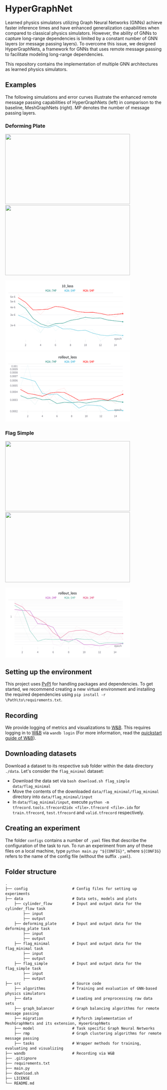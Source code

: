 # HyperGraphNet
Learned physics simulators utilizing Graph Neural Networks (GNNs) achieve faster inference times and have enhanced generalization capabilities when compared to classical physics simulators. However, the ability of GNNs to capture long-range dependencies is limited by a constant number of GNN layers (or message passing layers). To overcome this issue, we designed HyperGraphNets, a framework for GNNs that uses remote message passing to facilitate modeling long-range dependencies.

This repository contains the implementation of multiple GNN architectures as learned physics simulators.

## Examples
The following simulations and error curves illustrate the enhanced remote message passing capabilities of HyperGraphNets (left) in comparison to the baseline, MeshGraphNets (right). MP denotes the number of message passing layers.

### Deforming Plate
<p float="middle">
<img src="demo/plate_hgn.gif" width="400" height="225" />
<img src="demo/pate_base.gif" width="400" height="225" />
</p>

<p float="middle">
<img src="demo/plate_10.png" width="400" height="225" />
<img src="demo/plate_rollout.png" width="400" height="225" />
</p>


### Flag Simple
<p float="middle">
<img src="demo/flag_spectral.gif" width="400" height="225" />
<img src="demo/flag_base.gif" width="400" height="225" />
</p>
<img src="demo/flag_rollout.png" width="400" height="225" />


## Setting up the environment
This project uses [PyPI](https://pypi.org/) for handling packages
and dependencies. To get started, we recommend creating a new virtual environment and installing the required 
dependencies using `pip install -r \Path\to\requirements.txt`. 

##  Recording
We provide logging of metrics and visualizations to [W&B](https://wandb.ai). 
This requires logging in to [W&B](https://wandb.ai) via `wandb login` 
(For more information, read the [quickstart guide of W&B](https://docs.wandb.ai/quickstart)).

## Downloading datasets
Download a dataset to its respective sub folder within the data directory `./data`. 
Let's consider the `flag_minimal` dataset: 
* Download the data set via `bash download.sh flag_simple data/flag_minimal`
* Move the contents of the downloaded `data/flag_minimal/flag_minimal` directory into `data/flag_minimal/input`
* In `data/flag_minimal/input`, execute `python -m tfrecord.tools.tfrecord2idx <file>.tfrecord <file>.idx` 
for `train.tfrecord`, `test.tfrecord` and `valid.tfrecord` respectively.

## Creating an experiment
The folder `configs` contains a number of `.yaml` files that describe the configuration of the task to run. 
To run an experiment from any of these files on a local machine, type
`python main.py "${CONFIG}"`, where `${CONFIG}` refers to the name of the config file (without the suffix `.yaml`).

## Folder structure
    .
    ├── config                    # Config files for setting up experiments
    ├── data                      # Data sets, models and plots
        ├── cylinder_flow         # Input and output data for the cylinder_flow task
            ├── input 
            ├── output 
        ├── deforming_plate       # Input and output data for the deforming_plate task
            ├── input 
            ├── output 
        ├── flag_minimal          # Input and output data for the flag_minimal task
            ├── input 
            ├── output 
        ├── flag_simple           # Input and output data for the flag_simple task
            ├── input 
            ├── output
    ├── src                       # Source code
        ├── algorithms            # Training and evaluation of GNN-based physics simulators
        ├── data                  # Loading and preprocessing raw data sets
        ├── graph_balancer        # Graph balancing algorithms for remote message passing
        ├── migration             # PyTorch implementation of MeshGraphNets and its extension, HyoerGraphNets
        ├── model                 # Task specific Graph Neural Networks
        ├── rmp                   # Graph clustering algorithms for remote message passing
        ├── tasks                 # Wrapper methods for training, evaluating and visualizing 
    ├── wandb                     # Recording via W&B
    ├── .gitignore                 
    ├── requirements.txt           
    ├── main.py
    ├── download.sh 
    ├── LICENSE
    └── README.md

